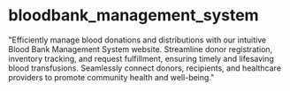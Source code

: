# bloodbank_management_system
"Efficiently manage blood donations and distributions with our intuitive Blood Bank Management System website. Streamline donor registration, inventory tracking, and request fulfillment, ensuring timely and lifesaving blood transfusions. Seamlessly connect donors, recipients, and healthcare providers to promote community health and well-being."
